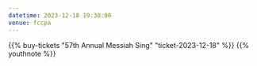 ```yaml
---
datetime: 2023-12-18 19:30:00
venue: fccpa
---
```


{{% buy-tickets "57th Annual Messiah Sing" "ticket-2023-12-18" %}}
{{% youthnote %}}


